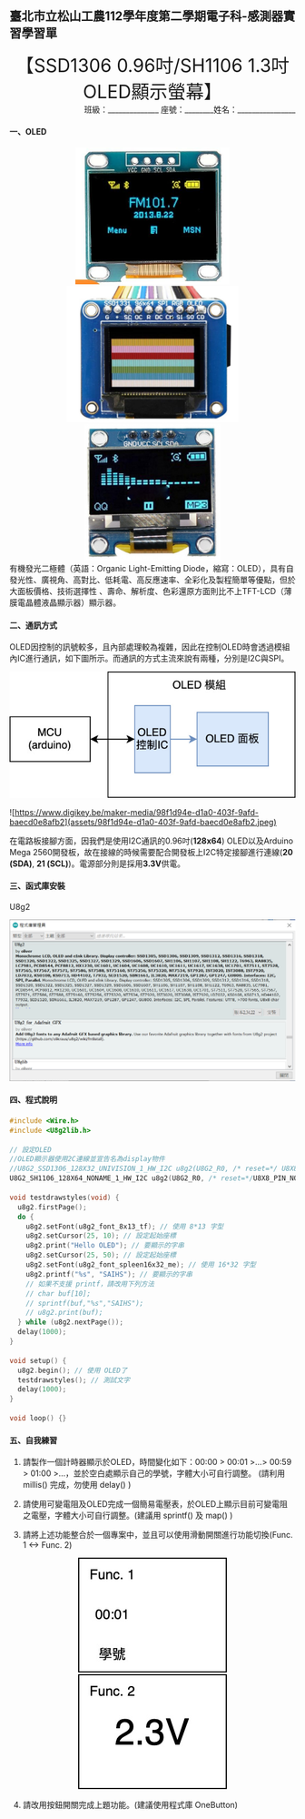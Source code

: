 ## 臺北市立松山工農112學年度第二學期電子科-感測器實習學習單 

<center><font size=6>【SSD1306 0.96吋/SH1106 1.3吋 OLED顯示螢幕】</font></center>

<div style="text-align: right">班級：______________ 座號：________姓名：________________</div>

#### 一、OLED
<center>
<img src="assets/oled1.jpg" alt="image" width="auto" height="240"><img src="assets/oled2.jpeg" alt="image" width="auto" height="240"><img src="assets/oled3.jpeg" alt="image" width="auto" height="240">
</center>
有機發光二極體（英語：Organic Light-Emitting Diode，縮寫：OLED），具有自發光性、廣視角、高對比、低耗電、高反應速率、全彩化及製程簡單等優點，但於大面板價格、技術選擇性 、壽命、解析度、色彩還原方面則比不上TFT-LCD（薄膜電晶體液晶顯示器）顯示器。

 

#### 二、通訊方式

OLED因控制的訊號較多，且內部處理較為複雜，因此在控制OLED時會透過模組內IC進行通訊，如下圖所示。而通訊的方式主流來說有兩種，分別是I2C與SPI。

![image-20240127111219900](assets/image-20240127111219900.png)



![https://www.digikey.be/maker-media/98f1d94e-d1a0-403f-9afd-baecd0e8afb2](assets/98f1d94e-d1a0-403f-9afd-baecd0e8afb2.jpeg)



在電路板接腳方面，因我們是使用I2C通訊的0.96吋(**128x64**) OLED以及Arduino Mega 2560開發板，故在接線的時候需要配合開發板上I2C特定接腳進行連線(**20 (SDA)**, **21 (SCL)**)。電源部分則是採用**3.3V**供電。

 

#### 三、函式庫安裝

U8g2

![oled-lib](assets/u8g2.png)

#### 四、程式說明

```c {.line-numbers}
#include <Wire.h>
#include <U8g2lib.h>

// 設定OLED
//OLED顯示器使用2C連線並宣告名為display物件
//U8G2_SSD1306_128X32_UNIVISION_1_HW_I2C u8g2(U8G2_R0, /* reset=*/ U8X8_PIN_NONE, /* clock=*/ SCL, /* data=*/ SDA);   // pin remapping with ESP8266 HW I2C
U8G2_SH1106_128X64_NONAME_1_HW_I2C u8g2(U8G2_R0, /* reset=*/U8X8_PIN_NONE);

void testdrawstyles(void) {
  u8g2.firstPage(); 
  do {
    u8g2.setFont(u8g2_font_8x13_tf); // 使用 8*13 字型
    u8g2.setCursor(25, 10); // 設定起始座標
    u8g2.print("Hello OLED"); // 要顯示的字串
    u8g2.setCursor(25, 50); // 設定起始座標
    u8g2.setFont(u8g2_font_spleen16x32_me); // 使用 16*32 字型
    u8g2.printf("%s", "SAIHS"); // 要顯示的字串
    // 如果不支援 printf，請改用下列方法
    // char buf[10]; 
    // sprintf(buf,"%s","SAIHS");
    // u8g2.print(buf);
  } while (u8g2.nextPage());
  delay(1000);
}

void setup() {
  u8g2.begin(); // 使用 OLED了
  testdrawstyles(); // 測試文字
  delay(1000);
}

void loop() {}
```

 

#### 五、自我練習

1. 請製作一個計時器顯示於OLED，時間變化如下：00:00 > 00:01 >…> 00:59 > 01:00 >…，並於空白處顯示自己的學號，字體大小可自行調整。 (請利用 millis() 完成，勿使用 delay() )

2. 請使用可變電阻及OLED完成一個簡易電壓表，於OLED上顯示目前可變電阻之電壓，字體大小可自行調整。(建議用 sprintf() 及 map() )

3. 請將上述功能整合於一個專案中，並且可以使用滑動開關進行功能切換(Func. 1 <-> Func. 2)

<center>
<img src="assets/image-20240127112420074.png"> <img src="assets/image-20240127112502604.png">
</center>

4. 請改用按鈕開關完成上題功能。(建議使用程式庫 OneButton)